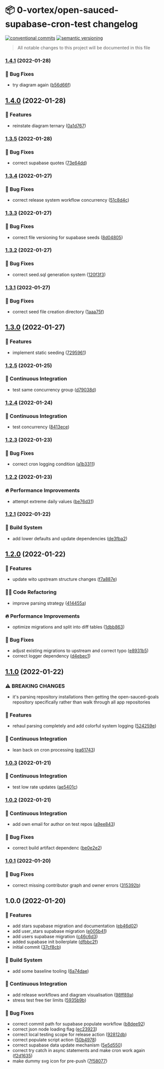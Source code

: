 # 📦 0-vortex/open-sauced-supabase-cron-test changelog

[![conventional commits](https://img.shields.io/badge/conventional%20commits-1.0.0-yellow.svg)](https://conventionalcommits.org)
[![semantic versioning](https://img.shields.io/badge/semantic%20versioning-2.0.0-green.svg)](https://semver.org)

> All notable changes to this project will be documented in this file

### [1.4.1](https://github.com/0-vortex/open-sauced-supabase-cron-test/compare/v1.4.0...v1.4.1) (2022-01-28)


### 🐛 Bug Fixes

* try diagram again ([b56d66f](https://github.com/0-vortex/open-sauced-supabase-cron-test/commit/b56d66fffdd486d8f9f8c31b57ba671cb993be8d))

## [1.4.0](https://github.com/0-vortex/open-sauced-supabase-cron-test/compare/v1.3.5...v1.4.0) (2022-01-28)


### 🍕 Features

* reinstate diagram ternary ([0a1d767](https://github.com/0-vortex/open-sauced-supabase-cron-test/commit/0a1d7675817c4575e46c9a50c20099887f48379b))

### [1.3.5](https://github.com/0-vortex/open-sauced-supabase-cron-test/compare/v1.3.4...v1.3.5) (2022-01-28)


### 🐛 Bug Fixes

* correct supabase quotes ([73e64dd](https://github.com/0-vortex/open-sauced-supabase-cron-test/commit/73e64dd3d1b226e701391ff049a1327862b6174b))

### [1.3.4](https://github.com/0-vortex/open-sauced-supabase-cron-test/compare/v1.3.3...v1.3.4) (2022-01-27)


### 🐛 Bug Fixes

* correct release system workflow concurrency ([51c8d4c](https://github.com/0-vortex/open-sauced-supabase-cron-test/commit/51c8d4c1715ba639a71c5d51b04be5ee54dcd90f))

### [1.3.3](https://github.com/0-vortex/open-sauced-supabase-cron-test/compare/v1.3.2...v1.3.3) (2022-01-27)


### 🐛 Bug Fixes

* correct file versioning for supabase seeds ([8d04805](https://github.com/0-vortex/open-sauced-supabase-cron-test/commit/8d0480516a88e54f886e62e2033002e8f380b889))

### [1.3.2](https://github.com/0-vortex/open-sauced-supabase-cron-test/compare/v1.3.1...v1.3.2) (2022-01-27)


### 🐛 Bug Fixes

* correct seed.sql generation system ([120f3f3](https://github.com/0-vortex/open-sauced-supabase-cron-test/commit/120f3f3be22c17eedb591c06669bd3788fdf1ac9))

### [1.3.1](https://github.com/0-vortex/open-sauced-supabase-cron-test/compare/v1.3.0...v1.3.1) (2022-01-27)


### 🐛 Bug Fixes

* correct seed file creation directory ([1aaa75f](https://github.com/0-vortex/open-sauced-supabase-cron-test/commit/1aaa75f1388bc79f121f94241ae73f3fc2d298fa))

## [1.3.0](https://github.com/0-vortex/open-sauced-supabase-cron-test/compare/v1.2.5...v1.3.0) (2022-01-27)


### 🍕 Features

* implement static seeding ([7295961](https://github.com/0-vortex/open-sauced-supabase-cron-test/commit/72959619b4ba6ec840b62a58913653241bb6aeb1))

### [1.2.5](https://github.com/0-vortex/open-sauced-supabase-cron-test/compare/v1.2.4...v1.2.5) (2022-01-25)


### 🔁 Continuous Integration

* test same concurrency group ([d79038d](https://github.com/0-vortex/open-sauced-supabase-cron-test/commit/d79038d6df427d27f896a8056e8c3412a35c676a))

### [1.2.4](https://github.com/0-vortex/open-sauced-supabase-cron-test/compare/v1.2.3...v1.2.4) (2022-01-24)


### 🔁 Continuous Integration

* test concurrency ([8413ece](https://github.com/0-vortex/open-sauced-supabase-cron-test/commit/8413ecefe89b04b9acfc99c55927bfe470a20b46))

### [1.2.3](https://github.com/0-vortex/open-sauced-supabase-cron-test/compare/v1.2.2...v1.2.3) (2022-01-23)


### 🐛 Bug Fixes

* correct cron logging condition ([a1b3311](https://github.com/0-vortex/open-sauced-supabase-cron-test/commit/a1b33118f4f6093ded8d8b0869ddc3c6797200fb))

### [1.2.2](https://github.com/0-vortex/open-sauced-supabase-cron-test/compare/v1.2.1...v1.2.2) (2022-01-23)


### 🔥 Performance Improvements

* attempt extreme daily values ([be76d31](https://github.com/0-vortex/open-sauced-supabase-cron-test/commit/be76d31dba246201fc3a12469ed57d12f04631ec))

### [1.2.1](https://github.com/0-vortex/open-sauced-supabase-cron-test/compare/v1.2.0...v1.2.1) (2022-01-22)


### 🤖 Build System

* add lower defaults and update dependencies ([de3fba2](https://github.com/0-vortex/open-sauced-supabase-cron-test/commit/de3fba2ae775f91e0dd0e0737880ca37817f0098))

## [1.2.0](https://github.com/0-vortex/open-sauced-supabase-cron-test/compare/v1.1.0...v1.2.0) (2022-01-22)


### 🍕 Features

* update wito upstream structure changes ([f7a887e](https://github.com/0-vortex/open-sauced-supabase-cron-test/commit/f7a887e58b914be3547d2ea403f1089daa615a97))


### 🧑‍💻 Code Refactoring

* improve parsing strategy ([414455a](https://github.com/0-vortex/open-sauced-supabase-cron-test/commit/414455a8f81e59ff22eeadf8a77e2c6052c85c8b))


### 🔥 Performance Improvements

* optimize migrations and split into diff tables ([1dbb863](https://github.com/0-vortex/open-sauced-supabase-cron-test/commit/1dbb8630202959f3900976184e7b677794762122))


### 🐛 Bug Fixes

* adjust existing migrations to upstream and correct typo ([e8931b5](https://github.com/0-vortex/open-sauced-supabase-cron-test/commit/e8931b576b0bee422aa088bb1942f443933cd604))
* correct logger dependency ([d4ebec1](https://github.com/0-vortex/open-sauced-supabase-cron-test/commit/d4ebec19d699e1458cd3922b1fa8ccfd6ea96ddc))

## [1.1.0](https://github.com/0-vortex/open-sauced-supabase-cron-test/compare/v1.0.3...v1.1.0) (2022-01-22)


### ⚠ BREAKING CHANGES

* it's parsinq repository installations then getting the open-sauced-goals repository
specifically rather than walk through all app repositories

### 🍕 Features

* rehaul parsing completely and add colorful system logging ([524259e](https://github.com/0-vortex/open-sauced-supabase-cron-test/commit/524259e85eb0c91d933205174001f41b67c794a5))


### 🔁 Continuous Integration

* lean back on cron processing ([ea61743](https://github.com/0-vortex/open-sauced-supabase-cron-test/commit/ea617435c0e036c4ea6209a4be03f17e92550036))

### [1.0.3](https://github.com/0-vortex/open-sauced-supabase-cron-test/compare/v1.0.2...v1.0.3) (2022-01-21)


### 🔁 Continuous Integration

* test low rate updates ([ae5401c](https://github.com/0-vortex/open-sauced-supabase-cron-test/commit/ae5401cb9e76ec125dbb5c10bb30e2e4e6c8f6ef))

### [1.0.2](https://github.com/0-vortex/open-sauced-supabase-cron-test/compare/v1.0.1...v1.0.2) (2022-01-21)


### 🔁 Continuous Integration

* add own email for author on test repos ([a9ee843](https://github.com/0-vortex/open-sauced-supabase-cron-test/commit/a9ee84329c9a7895026a41518b662ee0e8fe4768))


### 🐛 Bug Fixes

* correct build artifact dependenc ([be0e2e2](https://github.com/0-vortex/open-sauced-supabase-cron-test/commit/be0e2e2447063ca1be96ed61a27bb9e1c3bd0d24))

### [1.0.1](https://github.com/0-vortex/open-sauced-supabase-cron-test/compare/v1.0.0...v1.0.1) (2022-01-20)


### 🐛 Bug Fixes

* correct missing contributor graph and owner errors ([315392b](https://github.com/0-vortex/open-sauced-supabase-cron-test/commit/315392b5446a2d28de85e0ba6b1fa0aff33405c2))

## 1.0.0 (2022-01-20)


### 🍕 Features

* add stars supabase migration and documentation ([eb46d02](https://github.com/0-vortex/open-sauced-supabase-cron-test/commit/eb46d02d2cee10d09f566778f73c95fead22474d))
* add user_stars supabase migration ([e005b41](https://github.com/0-vortex/open-sauced-supabase-cron-test/commit/e005b41705899def71e29e6b004d85e0c04585d8))
* add users supabase migration ([c46c6d3](https://github.com/0-vortex/open-sauced-supabase-cron-test/commit/c46c6d3cd6a415f76ff9b33cf30dee216baf375c))
* added supabase init boilerplate ([dfbbc2f](https://github.com/0-vortex/open-sauced-supabase-cron-test/commit/dfbbc2f51566832235799bc793e6931cdef29a41))
* initial commit ([37cf8cb](https://github.com/0-vortex/open-sauced-supabase-cron-test/commit/37cf8cb9534d840951faf713d6fa9aa5a4be5fdb))


### 🤖 Build System

* add some baseline tooling ([6a74dae](https://github.com/0-vortex/open-sauced-supabase-cron-test/commit/6a74dae9116c03b4c0502193172491e44b238684))


### 🔁 Continuous Integration

* add release workflows and diagram visualisation ([98ff89a](https://github.com/0-vortex/open-sauced-supabase-cron-test/commit/98ff89aa0d1fc8cb6828b8ba9c126c36b85ad020))
* stress test free tier limits ([5935b9b](https://github.com/0-vortex/open-sauced-supabase-cron-test/commit/5935b9b23095b3fb7aaf17216de12b2f515c521f))


### 🐛 Bug Fixes

* correct commit path for supabase populate workflow ([b8dee92](https://github.com/0-vortex/open-sauced-supabase-cron-test/commit/b8dee928f19904d84acc749b891cbd49114fb418))
* correct json node loading flag ([ec23923](https://github.com/0-vortex/open-sauced-supabase-cron-test/commit/ec23923310dfe88b8d8572fab1acd6cd0eecbf49))
* correct local testing scope for release action ([92812db](https://github.com/0-vortex/open-sauced-supabase-cron-test/commit/92812db91ab4fde3a3d06847186ba2d11c6800fa))
* correct populate script action ([50b4978](https://github.com/0-vortex/open-sauced-supabase-cron-test/commit/50b49781a75f9eca6289de4327d86035f7492e1c))
* correct supabase data update mechanism ([5e5d550](https://github.com/0-vortex/open-sauced-supabase-cron-test/commit/5e5d5505f0d6c5d264077bf2566f9a4f1cfeb48d))
* correct try catch in async statements and make cron work again ([f2d1635](https://github.com/0-vortex/open-sauced-supabase-cron-test/commit/f2d16352cd07b56660146a9d0c31cc2ccc4c04d0))
* make dummy svg icon for pre-push ([7f58077](https://github.com/0-vortex/open-sauced-supabase-cron-test/commit/7f580773b09f341600e78f6ec3521eb7d088d4a7))
